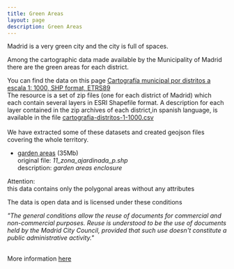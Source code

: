 ```yaml
---
title: Green Areas
layout: page
description: Green Areas
---
```

Madrid is a very green city and the city is full of spaces.


Among the cartographic data made available by the Municipality of Madrid there are the green areas for each district.


You can find the data on this page
[Cartografía municipal por distritos a escala 1: 1000, SHP format, ETRS89](https://datos.madrid.es/portal/site/egob/menuitem.c05c1f754a33a9fbe4b2e4b284f1a5a0/?vgnextoid=a4f36d34fa86c410VgnVCM2000000c205a0aRCRD&vgnextchannel=374512b9ace9f310VgnVCM100000171f5a0aRCRD&vgnextfmt=default)
<br/>
The resource is a set of zip files (one for each district of Madrid) which each contain several layers in ESRI Shapefile format.
A description for each layer contained in the zip archives of each district,in spanish language, is available in the file [cartografia-distritos-1-1000.csv](https://datos.madrid.es/egob/catalogo/213565-0-cartografia-distritos-1-1000.csv)
<br/><br/>
We have extracted some of these datasets and created geojson files covering the whole territory.
* [garden areas](https://github.com/greemta/greemta/raw/main/data/green/garden_areas.zip) (35Mb)<br/>
original file: *11_zona_ajardinada_p.shp*<br/>
description: *garden areas enclosure*

Attention:<br/>
this data contains only the polygonal areas without any attributes



The data is open data and is licensed under these conditions<br/>

*"The general conditions allow the reuse of documents for commercial and non-commercial purposes. Reuse is understood to be the use of documents held by the Madrid City Council, provided that such use doesn't constitute a public administrative activity."*

<br/>
More information <a href="https://translate.google.com/translate?hl=&sl=es&tl=en&u=https%3A%2F%2Fdatos.madrid.es%2Fportal%2Fsite%2Fegob%2Fmenuitem.400a817358ce98c34e937436a8a409a0%2F%3Fvgnextoid%3Db4c412b9ace9f310VgnVCM100000171f5a0aRCRD%26vgnextchannel%3Db4c412b9ace9f310VgnVCM100000171f5a0aRCRD%26vgnextfmt%3Ddefault">here</a>



